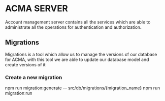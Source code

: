 # ACMA SERVER
Account management server contains all the services which are able to administrate all the operations for authentication and authorization.

## Migrations
Migrations is a tool which allow us to manage the versions of our database for ACMA, with this tool we are able to update our database model and create versions of it

### Create a new migration
npm run migration:generate -- src/db/migrations/{migration_name}
npm run migration:run